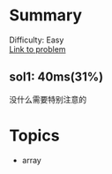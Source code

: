 # Summary
Difficulty: Easy<br/>
[Link to problem](https://leetcode.com/problems/length-of-last-word/)<br/>
## sol1: 40ms(31%)
没什么需要特别注意的
# Topics
- array